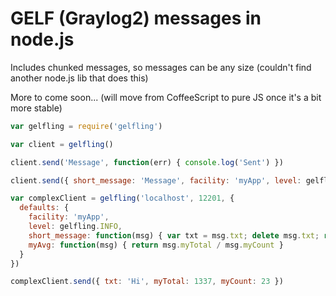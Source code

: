 # GELF (Graylog2) messages in node.js

Includes chunked messages, so messages can be any size
(couldn't find another node.js lib that does this)

More to come soon...
(will move from CoffeeScript to pure JS once it's a bit more stable)

```javascript
var gelfling = require('gelfling')

var client = gelfling()

client.send('Message', function(err) { console.log('Sent') })

client.send({ short_message: 'Message', facility: 'myApp', level: gelfling.INFO })

var complexClient = gelfling('localhost', 12201, {
  defaults: {
    facility: 'myApp',
    level: gelfling.INFO,
    short_message: function(msg) { var txt = msg.txt; delete msg.txt; return txt }
    myAvg: function(msg) { return msg.myTotal / msg.myCount }
  }
})

complexClient.send({ txt: 'Hi', myTotal: 1337, myCount: 23 })
```
